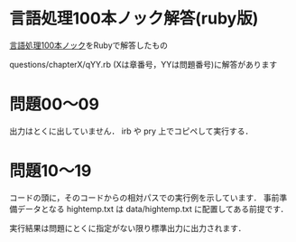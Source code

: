 # 言語処理100本ノック解答(ruby版)

[言語処理100本ノック](http://www.cl.ecei.tohoku.ac.jp/nlp100/)をRubyで解答したもの

questions/chapterX/qYY.rb (Xは章番号，YYは問題番号)に解答があります

# 問題00〜09

出力はとくに出していません．
irb や pry 上でコピペして実行する．

# 問題10〜19

コードの頭に，そのコードからの相対パスでの実行例を示しています．
事前準備データとなる hightemp.txt は data/hightemp.txt に配置してある前提です．

実行結果は問題にとくに指定がない限り標準出力に出力されます．
